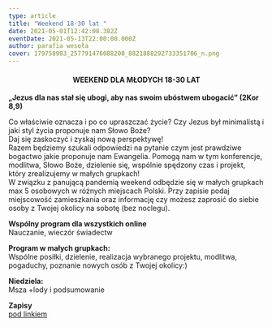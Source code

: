 ```yaml
---
type: article
title: "Weekend 18-30 lat "
date: 2021-05-01T12:42:08.382Z
eventDate: 2021-05-13T22:00:00.000Z
author: parafia wesoła
cover: 179758983_257791476088200_8821888292733351706_n.png
---
```

<!--StartFragment-->

<h4 style="text-align:center;">WEEKEND DLA MŁODYCH 18-30 LAT</h4>

**„Jezus dla nas stał się ubogi, aby nas swoim ubóstwem ubogacić” (2Kor 8,9)**

Co właściwie oznacza i po co upraszczać życie? Czy Jezus był minimalistą i jaki styl życia proponuje nam Słowo Boże?\
Daj się zaskoczyć i zyskaj nową perspektywę!\
Razem będziemy szukali odpowiedzi na pytanie czym jest prawdziwe bogactwo jakie proponuje nam Ewangelia. Pomogą nam w tym konferencje, modlitwa, Słowo Boże, dzielenie się, wspólnie spędzony czas i projekt, który zrealizujemy w małych grupkach!\
W związku z panującą pandemią weekend odbędzie się w małych grupkach max 5 osobowych w różnych miejscach Polski. Przy zapisie podaj miejscowość zamieszkania oraz informację czy możesz zaprosić do siebie osoby z Twojej okolicy na sobotę (bez noclegu).

**Wspólny program dla wszystkich online**\
Nauczanie, wieczór świadectw

**Program w małych grupkach:**\
Wspólne posiłki, dzielenie, realizacja wybranego projektu, modlitwa, pogaduchy, poznanie nowych osób z Twojej okolicy:)

**Niedziela:**\
Msza +lody i podsumowanie

**Zapisy**\
[pod linkiem](https://www.chemin-neuf.pl/pl/homepage/nasze-propozycje/mlodzi-18-30-lat/wydarzenia/5f3cde2a3965886b67855e1f/weekend-bogaci-ubostwem)

<!--EndFragment-->